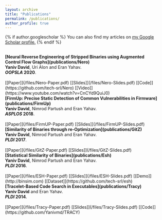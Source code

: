 ```yaml
---
layout: archive
title: "Publications"
permalink: /publications/
author_profile: true
---
```


{% if author.googlescholar %}
  You can also find my articles on <u><a href="{{author.googlescholar}}">my Google Scholar profile</a>.</u>
{% endif %}




<br>
<b>[Neural Reverse Engineering of Stripped Binaries using Augmented Control Flow Graphs](publications/Nero)</b> <br>
<b>Yaniv David</b>, Uri Alon and Eran Yahav. <br>
<b><i>OOPSLA</i> 2020</b>.
<br><br>
[[Paper]](/files/Nero-Paper.pdf) [[Slides]](/files/Nero-Slides.pdf) [[Code]](https://github.com/tech-srl/Nero) [[Video]](https://www.youtube.com/watch?v=CnCYd9QuiJ0)

<br>
<b>[FirmUp: Precise Static Detection of Common Vulnerabilities in Firmware](publications/FirmUp)</b> <br>
<b>Yaniv David</b>, Nimrod Partush and Eran Yahav. <br>
<b><i>ASPLOS</i> 2018</b>.
<br><br>
[[Paper]](/files/FirmUP-Paper.pdf) [[Slides]](/files/FirmUP-Slides.pdf)

<br>
<b>[Similarity of Binaries through re-Optimization](publications/GitZ)</b> <br>
<b>Yaniv David</b>, Nimrod Partush and Eran Yahav. <br>
<b><i>PLDI</i> 2017</b>.
<br><br>
[[Paper]](/files/GitZ-Paper.pdf) [[Slides]](/files/GitZ-Slides.pdf)

<br>
<b>[Statistical Similarity of Binaries](publications/Esh)</b> <br>
<b>Yaniv David</b>, Nimrod Partush and Eran Yahav. <br>
<b><i>PLDI</i> 2016</b>.
<br><br>
[[Paper]](/files/ESH-Paper.pdf) [[Slides]](/files/ESH-Slides.pdf) [[Demo]](http://binsim.com) [[Dataset]](https://github.com/tech-srl/esh)

<br>
<b>[Tracelet-Based Code Search in Executables](publications/Tracy)</b> <br>
<b>Yaniv David</b> and Eran Yahav. <br>
<b><i>PLDI</i> 2014</b>.
<br><br>
[[Paper]](/files/Tracy-Paper.pdf) [[Slides]](/files/Tracy-Slides.pdf) [[Code]](https://github.com/Yanivmd/TRACY)
